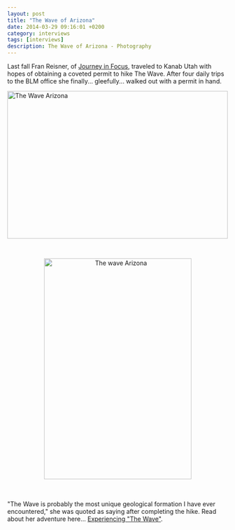 ```yaml
---
layout: post
title: "The Wave of Arizona"
date: 2014-03-29 09:16:01 +0200
category: interviews
tags: [interviews]
description: The Wave of Arizona - Photography
---
```

Last fall Fran Reisner, of <a href="http://journeyinfocus.com" target="_blank">Journey in Focus</a>, traveled to Kanab Utah with hopes of obtaining a coveted permit to hike The Wave. After four daily trips to the BLM office she finally... gleefully... walked out with a permit in hand.

<a href="https://www.flickr.com/photos/90204224@N07/13443164063"><img src="https://farm8.staticflickr.com/7453/13443164063_a81ffcb839_o.jpg" width="504" height="337" alt="The Wave Arizona"></a>
<!--more--><br><center>
<a href="https://www.flickr.com/photos/90204224@N07/13443164623"><img src="https://farm4.staticflickr.com/3674/13443164623_093503083f_o.jpg" width="337" height="504" alt="The wave Arizona"></a></center><br><br>
"The Wave is probably the most unique geological formation I have ever encountered," she was quoted as saying after completing the hike. Read about her adventure here... <a href="http://journeyinfocus.com/2014/01/09/experiencing-the-wave/" target="_blank">Experiencing "The Wave"</a>.
